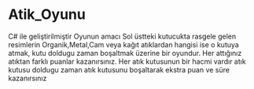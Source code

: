 # Atik_Oyunu
C# ile geliştirilmiştir
Oyunun amacı Sol üstteki kutucukta rasgele gelen resimlerin Organik,Metal,Cam veya kağıt atıklardan hangisi ise o kutuya atmak, kutu doldugu zaman boşaltmak üzerine bir oyundur. Her attığınız atıktan farklı puanlar kazanırsınız. Her atık kutusunun bir hacmi vardır atık kutusu doldugu zaman atık kutusunu boşaltarak ekstra puan ve süre kazanırsınız
